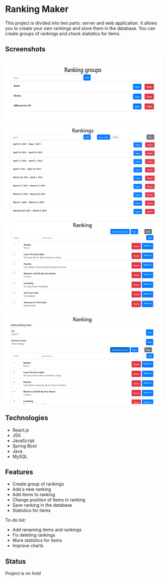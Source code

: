 # Ranking Maker
This project is divided into two parts: server and web application. It allows you to create your own rankings and store them in the database. You can create groups of rankings and check statistics for items.

## Screenshots
<img src="./WebApplication/img/rankingGroups.PNG" height="200"> <img src="./WebApplication/img/rankings.PNG" height="300"> <img src="./WebApplication/img/ranking.PNG" height="300"> <img src="./WebApplication/img/addExistingItem.PNG" height="300">

## Technologies
* React.js
* JSX
* JavaScript
* Spring Boot
* Java
* MySQL

## Features
* Create group of rankings
* Add a new ranking
* Add items to ranking
* Change position of items in ranking
* Save ranking in the database
* Statistics for items

To-do list:
* Add renaming items and rankings
* Fix deleting rankings
* More statistics for items
* Improve charts

## Status
Project is _on hold_
